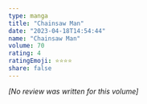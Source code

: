 ```yaml
---
type: manga
title: "Chainsaw Man"
date: "2023-04-18T14:54:44"
name: "Chainsaw Man"
volume: 70
rating: 4
ratingEmoji: ⭐️⭐️⭐️⭐️
share: false
---
```


*[No review was written for this volume]*
